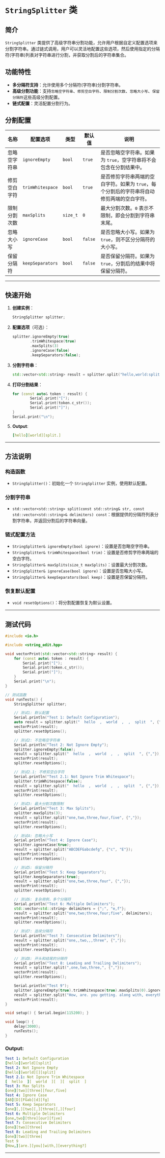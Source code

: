 # `StringSplitter` 类

## 简介

`StringSplitter` 类提供了高级字符串分割功能，允许用户根据自定义配置选项来分割字符串。通过链式调用，用户可以灵活地配置这些选项，然后使用指定的分隔符(字符串)列表对字符串进行分割，并获取分割后的字符串集合。

## 功能特性

- **多分隔符支持**：允许使用多个分隔符(字符串)分割字符串。
- **高级分割功能**：支持`忽略空字符串`、`修剪空白字符`、`限制分割次数`、`忽略大小写`、`保留分隔符`这些高级分割配置。
- **链式配置**：灵活配置分割行为。

## 分割配置

| 名称         | 配置选项         | 类型     | 默认值  | 说明                                                         |
| ------------ | ---------------- | -------- | ------- | ------------------------------------------------------------ |
| 忽略空字符串 | `ignoreEmpty`    | `bool`   | `true`  | 是否忽略空字符串。如果为 `true`，空字符串将不会包含在分割结果中。 |
| 修剪空白字符 | `trimWhitespace` | `bool`   | `true`  | 是否修剪字符串两端的空白字符。如果为 `true`，每个分割后的字符串将自动修剪两端的空白字符。 |
| 限制分割次数 | `maxSplits`      | `size_t` | `0`     | 最大分割次数。`0` 表示不限制，即会分割到字符串末尾。         |
| 忽略大小写   | `ignoreCase`     | `bool`   | `false` | 是否忽略大小写。如果为 `true`，则不区分分隔符的大小写。      |
| 保留分隔符   | `keepSeparators` | `bool`   | `false` | 是否保留分隔符。如果为 `true`，分割后的结果中将保留分隔符。  |

---

## 快速开始

1. **创建实例**：

   ```c++
   StringSplitter splitter;
   ```

2. **配置选项**（可选）：

   ```c++
   splitter.ignoreEmpty(true)
           .trimWhitespace(true)
           .maxSplits(3)
           .ignoreCase(false)
           .keepSeparators(false);
   ```

3. **分割字符串**：

   ```c++
   std::vector<std::string> result = splitter.split("hello,world:split.", {",",":"});
   ```
4. **打印分割结果**：

    ```c++
    for (const auto& token : result) {
            Serial.print("[");
            Serial.print(token.c_str());
            Serial.print("]");
    }
    Serial.print("\n");
    ```
5. **Output**:

    ```yaml
    [hello][world][split.]
    ```


---

## 方法说明

### 构造函数

- `StringSplitter()`：初始化一个 `StringSplitter` 实例，使用默认配置。

### 分割字符串

- `std::vector<std::string> split(const std::string& str, const std::vector<std::string>& delimiters) const`：根据提供的分隔符列表分割字符串，并返回分割后的字符串向量。

### 链式配置方法

- `StringSplitter& ignoreEmpty(bool ignore)`：设置是否忽略空字符串。
- `StringSplitter& trimWhitespace(bool trim)`：设置是否修剪字符串两端的空白字符。
- `StringSplitter& maxSplits(size_t maxSplits)`：设置最大分割次数。
- `StringSplitter& ignoreCase(bool ignore)`：设置是否忽略大小写。
- `StringSplitter& keepSeparators(bool keep)`：设置是否保留分隔符。

### 恢复默认配置

- `void resetOptions()`：将分割配置恢复为默认设置。

---
## 测试代码

```c++
#include <io.h>

#include <string_edit.hpp>

void vectorPrint(std::vector<std::string> result) {
    for (const auto& token : result) {
        Serial.print("[");
        Serial.print(token.c_str());
        Serial.print("]");
    }
    Serial.print("\n");
}

// 测试函数
void runTests() {
    StringSplitter splitter;

    // 测试1: 默认配置
    Serial.println("Test 1: Default Configuration");
    auto result = splitter.split("  hello  ,  world  ,  ,  split  ", {","});
    vectorPrint(result);
    splitter.resetOptions();

    // 测试2: 不忽略空字符串
    Serial.println("Test 2: Not Ignore Empty");
    splitter.ignoreEmpty(false);
    result = splitter.split("  hello  ,  world  ,  ,  split  ", {","});
    vectorPrint(result);
    splitter.resetOptions();

    // 测试2.1: 不修剪空白字符
    Serial.println("Test 2.1: Not Ignore Trim Whitespace");
    splitter.trimWhitespace(false);
    result = splitter.split("  hello  ,  world  ,  ,  split  ", {","});
    vectorPrint(result);
    splitter.resetOptions();

    // 测试3: 最大分割次数限制
    Serial.println("Test 3: Max Splits");
    splitter.maxSplits(3);
    result = splitter.split("one,two,three,four,five", {","});
    vectorPrint(result);
    splitter.resetOptions();

    // 测试4: 忽略大小写
    Serial.println("Test 4: Ignore Case");
    splitter.ignoreCase(true);
    result = splitter.split("ABCDEFGabcdefg", {"c", "E"});
    vectorPrint(result);
    splitter.resetOptions();

    // 测试5: 保留分隔符
    Serial.println("Test 5: Keep Separators");
    splitter.keepSeparators(true);
    result = splitter.split("one,two,three,four", {","});
    vectorPrint(result);
    splitter.resetOptions();

    // 测试6: 复杂用例，多个分隔符
    Serial.println("Test 6: Multiple Delimiters");
    std::vector<std::string> delimiters = {";", "e,f"};
    result = splitter.split("one,two;three,four;five", delimiters);
    vectorPrint(result);
    splitter.resetOptions();

    // 测试7: 连续分隔符
    Serial.println("Test 7: Consecutive Delimiters");
    result = splitter.split("one,,two,,,three", {","});
    vectorPrint(result);
    splitter.resetOptions();

    // 测试8: 开头和结尾的分隔符
    Serial.println("Test 8: Leading and Trailing Delimiters");
    result = splitter.split(",one,two,three,", {","});
    vectorPrint(result);
    splitter.resetOptions();

    Serial.println("Test 9");
    splitter.ignoreEmpty(true).trimWhitespace(true).maxSplits(0).ignoreCase(false).keepSeparators(false);
    result = splitter.split("How, are. you getting. along with, everything?", {" ", "getting. along"});
    vectorPrint(result);
}

void setup() { Serial.begin(115200); }

void loop() {
    delay(3000);
    runTests();
}
```
### Output:

```yaml
Test 1: Default Configuration
[hello][world][split]
Test 2: Not Ignore Empty
[hello][world][][split]
Test 2.1: Not Ignore Trim Whitespace
[  hello  ][  world  ][  ][  split  ]
Test 3: Max Splits
[one][two][three][four,five]
Test 4: Ignore Case
[AB][D][FGab][d][fg]
Test 5: Keep Separators
[one][,][two][,][three][,][four]
Test 6: Multiple Delimiters
[one,two][thre][our][five]
Test 7: Consecutive Delimiters
[one][two][three]
Test 8: Leading and Trailing Delimiters
[one][two][three]
Test 9
[How,][are.][you][with,][everything?]
```

---
